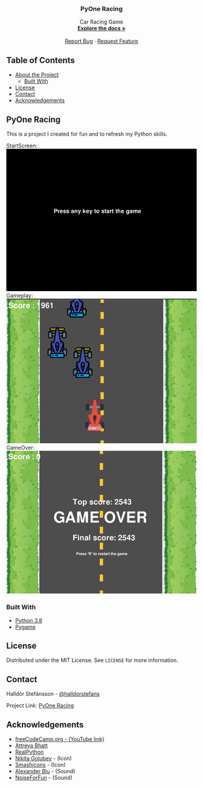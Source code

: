 <!-- PROJECT LOGO -->
<br />
<p align="center">

  <h3 align="center">PyOne Racing</h3>

  <p align="center">
    Car Racing Game
    <br />
    <a href="https://github.com/halldorstefans/pyoneracing"><strong>Explore the docs »</strong></a>
    <br />
    <br />
    <a href="https://github.com/halldorstefans/pyoneracing/issues">Report Bug</a>
    ·
    <a href="https://github.com/halldorstefans/pyoneracing/issues">Request Feature</a>
  </p>
</p>

<!-- TABLE OF CONTENTS -->
## Table of Contents

* [About the Project](#pyone-racing)
  * [Built With](#built-with)
* [License](#license)
* [Contact](#contact)
* [Acknowledgements](#acknowledgements)

<!-- ABOUT THE PROJECT -->
## PyOne Racing

This is a project I created for fun and to refresh my Python skills.

StartScreen:
![StartScreen](pyoneracing/docs/StartScreen.png)
Gameplay:
![Gameplay](pyoneracing/docs/Gameplay.png)
GameOver:
![GameOver](pyoneracing/docs/GameOver.png)

### Built With

* [Python 3.8](https://www.python.org/)
* [Pygame](https://www.pygame.org/)


<!-- LICENSE -->
## License

Distributed under the MIT License. See `LICENSE` for more information.

<!-- CONTACT -->
## Contact

Halldór Stefánsson - [@halldorstefans](https://twitter.com/halldorstefans)

Project Link: [PyOne Racing](https://github.com/halldorstefans/pyoneracing)

<!-- ACKNOWLEDGEMENTS -->
## Acknowledgements

* [freeCodeCamp.org - (YouTube link)](https://www.youtube.com/watch?v=FfWpgLFMI7w&list=WL&index=3&t=0s)
* [Attreya Bhatt](https://github.com/attreyabhatt/Space-Invaders-Pygame)
* [RealPython](https://realpython.com/pygame-a-primer/)
* [Nikita Golubev](https://www.flaticon.com/authors/nikita-golubev) - (Icon)
* [Smashicons](https://www.flaticon.com/authors/smashicons) - (Icon)
* [Alexander Blu](http://www.orangefreesounds.com/cinematic-electronic-track/) - (Sound)
* [NoiseForFun](https://www.noiseforfun.com/2013-sound-effects/bump/) - (Sound)